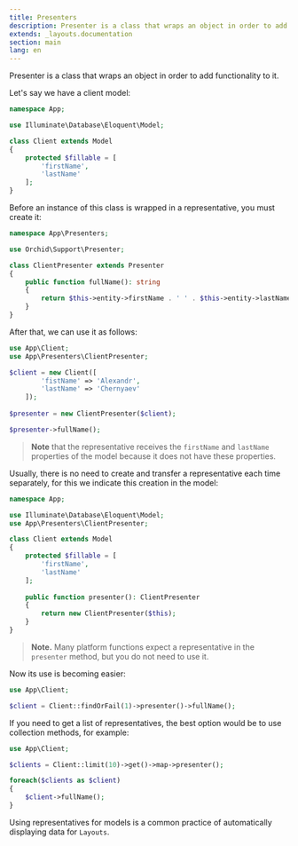 ```yaml
---
title: Presenters
description: Presenter is a class that wraps an object in order to add functionality to it.
extends: _layouts.documentation
section: main
lang: en
---
```


Presenter is a class that wraps an object in order to add functionality to it.

Let's say we have a client model:
```php
namespace App;

use Illuminate\Database\Eloquent\Model;

class Client extends Model
{
    protected $fillable = [
        'firstName',
        'lastName'
    ];
}
```
Before an instance of this class is wrapped in a representative, you must create it:

```php
namespace App\Presenters;

use Orchid\Support\Presenter;

class ClientPresenter extends Presenter
{
    public function fullName(): string
    {
        return $this->entity->firstName . ' ' . $this->entity->lastName;
    }
}
```

After that, we can use it as follows:

```php
use App\Client;
use App\Presenters\ClientPresenter;

$client = new Client([
        'fistName' => 'Alexandr',
        'lastName' => 'Chernyaev'
    ]);
    
$presenter = new ClientPresenter($client);

$presenter->fullName();
```

> **Note** that the representative receives the `firstName` and `lastName` properties of the model because it does not have these properties.

Usually, there is no need to create and transfer a representative each time separately, for this we indicate this creation in the model:

```php
namespace App;

use Illuminate\Database\Eloquent\Model;
use App\Presenters\ClientPresenter;

class Client extends Model
{
    protected $fillable = [
        'firstName',
        'lastName'
    ];
    
    public function presenter(): ClientPresenter
    {
        return new ClientPresenter($this);
    }
}
```

> **Note.** Many platform functions expect a representative in the `presenter` method, but you do not need to use it.


Now its use is becoming easier:

```php
use App\Client;

$client = Client::findOrFail(1)->presenter()->fullName();
```

If you need to get a list of representatives, the best option would be to use collection methods, for example:

```php
use App\Client;

$clients = Client::limit(10)->get()->map->presenter();

foreach($clients as $client)
{
    $client->fullName();
}
```
Using representatives for models is a common practice of automatically displaying data for `Layouts`.
